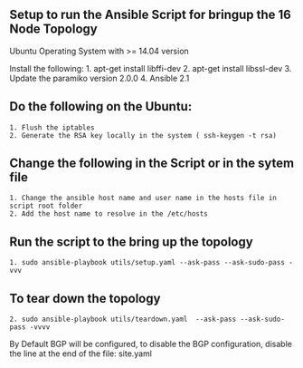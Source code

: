 Setup to run the Ansible Script for bringup the 16 Node Topology
----------------------------------------------------------------

Ubuntu Operating System with  >= 14.04 version

Install the following:
	1. apt-get install libffi-dev
	2. apt-get install libssl-dev
	3. Update the paramiko version 2.0.0
	4. Ansible 2.1

Do the following on the Ubuntu:
-------------------------------
	1. Flush the iptables
	2. Generate the RSA key locally in the system ( ssh-keygen -t rsa)

Change the following in the Script or in the sytem file
-------------------------------------------------------
	1. Change the ansible host name and user name in the hosts file in script root folder 
	2. Add the host name to resolve in the /etc/hosts

Run the script to the bring up the topology
-------------------------------------------
	1. sudo ansible-playbook utils/setup.yaml --ask-pass --ask-sudo-pass -vvv

To tear down the topology
-------------------------
	2. sudo ansible-playbook utils/teardown.yaml  --ask-pass --ask-sudo-pass -vvvv

By Default BGP will be configured, to disable the BGP configuration, disable the line at the end of the file: site.yaml


